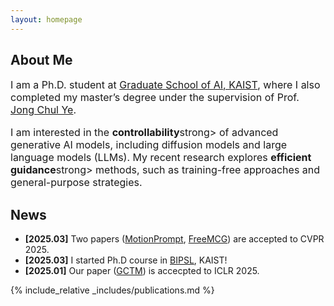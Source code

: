 ```yaml
---
layout: homepage
---
```


## About Me

<p style="font-size: 16px;">
I am a Ph.D. student at <a href="https://gsai.kaist.ac.kr/">Graduate School of AI, KAIST</a>, where I also completed my master’s degree under the supervision of Prof. <a href="https://bispl.weebly.com/professor.html">Jong Chul Ye</a>.
</p>

<p style="font-size: 16px;">
I am interested in the <strong>controllability</strong>strong> of advanced generative AI models, including diffusion models and large language models (LLMs). My recent research explores <strong>efficient guidance</strong>strong> methods, such as training-free approaches and general-purpose strategies.
</p>

## News

- **[2025.03]** Two papers (<a href="https://arxiv.org/abs/2411.15540">MotionPrompt</a>, <a href="https://arxiv.org/abs/2411.15265">FreeMCG</a>) are accepted to CVPR 2025.
- **[2025.03]** I started Ph.D course in <a href="https://bispl.weebly.com/">BIPSL</a>, KAIST!
- **[2025.01]** Our paper (<a href="https://arxiv.org/abs/2403.12510">GCTM</a>) is accecpted to ICLR 2025.

{% include_relative _includes/publications.md %}

